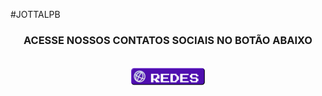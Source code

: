 #JOTTALPB

<h3 align="center">ACESSE NOSSOS CONTATOS SOCIAIS NO BOTÃO ABAIXO</h3><br>

<div align="center"><a href="https://github.com/GamerCleanVic/GamerCleanVic#readme" target="_blank"><img src="https://raw.githubusercontent.com/GamerCleanVic/JottaLPB/main/RedesGH.png" /></a></div>
